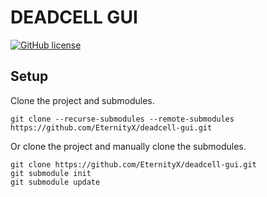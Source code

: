 # DEADCELL GUI
[![GitHub license](https://img.shields.io/badge/license-GPLv3-blue.svg)](https://github.com/EternityX/DEADCELL-GUI/blob/master/LICENSE)

## Setup
Clone the project and submodules.
```
git clone --recurse-submodules --remote-submodules https://github.com/EternityX/deadcell-gui.git
```

Or clone the project and manually clone the submodules.

```
git clone https://github.com/EternityX/deadcell-gui.git
git submodule init
git submodule update
```
